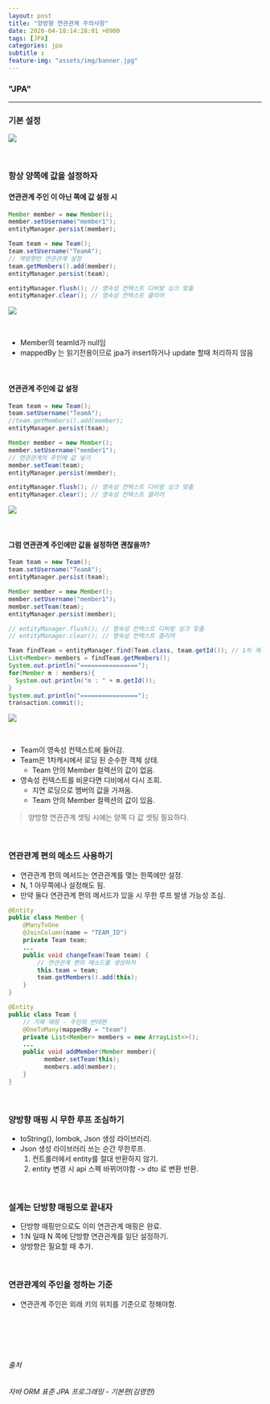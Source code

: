 ```yaml
---
layout: post
title: "양방향 연관관계 주의사항"
date: 2020-04-18:14:28:01 +0900
tags: [JPA]
categories: jpa
subtitle : 
feature-img: "assets/img/banner.jpg"
---
```


### "JPA"
---

### 기본 설정

![](/assets/images/post/200418/(4).png)

<br>

### 항상 양쪽에 값을 설정하자 

#### 연관관계 주인 이 아닌 쪽에 값 설정 시

<!-- more -->

```java
Member member = new Member();
member.setUsername("member1");
entityManager.persist(member);

Team team = new Team();
team.setUsername("TeamA");
// 역방향만 연관관계 설정
team.getMembers().add(member);
entityManager.persist(team);

entityManager.flush(); // 영속성 컨텍스트 디비랑 싱크 맞춤
entityManager.clear(); // 영속성 컨텍스트 클리어
```

![](/assets/images/post/200418/(1).png)

<br>

- Member의 teamId가 null임
- mappedBy 는 읽기전용이므로 jpa가 insert하거나 update 할때 처리하지 않음

<br>

#### 연관관계 주인에 값 설정

```java
Team team = new Team();
team.setUsername("TeamA");
//team.getMembers().add(member);
entityManager.persist(team);

Member member = new Member();
member.setUsername("member1");
// 연관관계의 주인에 값 넣기
member.setTeam(team);
entityManager.persist(member);

entityManager.flush(); // 영속성 컨텍스트 디비랑 싱크 맞춤
entityManager.clear(); // 영속성 컨텍스트 클리어
```

![](/assets/images/post/200418/(2).png)

<br>

#### 그럼 연관관계 주인에만 값을 설정하면 괜찮을까?

```java
Team team = new Team();
team.setUsername("TeamA");
entityManager.persist(team);

Member member = new Member();
member.setUsername("member1");
member.setTeam(team);
entityManager.persist(member);

// entityManager.flush(); // 영속성 컨텍스트 디비랑 싱크 맞춤
// entityManager.clear(); // 영속성 컨텍스트 클리어

Team findTeam = entityManager.find(Team.class, team.getId()); // 1차 캐시 
List<Member> members = findTeam.getMembers();
System.out.println("================");
for(Member m : members){
  System.out.println("m : " + m.getId());
}
System.out.println("================");
transaction.commit();
```

![](/assets/images/post/200418/(3).png)

<br>

- Team이 영속성 컨텍스트에 들어감.
- Team은 1차캐시에서 로딩 된 순수한 객체 상태.
  - Team 안의 Member 컬렉션의 값이 없음.
- 영속성 컨텍스트를 비운다면 디비에서 다시 조회.
  - 지연 로딩으로 멤버의 값을 가져옴.
  - Team 안의 Member 컬렉션의 값이 있음.

> 양방향 연관관계 셋팅 시에는 양쪽 다 값 셋팅 필요하다.

<br>

### 연관관계 편의 메소드 사용하기

- 연관관계 편의 메서드는 연관관계를 맺는 한쪽에만 설정.
- N, 1 아무쪽에나 설정해도 됨.
- 만약 둘다 연관관계 편의 메서드가 있을 시 무한 루프 발생 가능성 조심.

```java
@Entity
public class Member {
    @ManyToOne
    @JoinColumn(name = "TEAM_ID")
    private Team team;
    ...
    public void changeTeam(Team team) {
        // 연관관계 편의 메소드를 생성하자
        this.team = team;
        team.getMembers().add(this);
    }
}

@Entity
public class Team {
    // 가짜 매핑 - 주인의 반대편
    @OneToMany(mappedBy = "team")
    private List<Member> members = new ArrayList<>();
    ...
    public void addMember(Member member){
          member.setTeam(this);
          members.add(member);
    }
}
```

<br>

### 양방향 매핑 시 무한 루프 조심하기

- toString(), lombok, Json 생성 라이브러리.
- Json 생성 라이브러리 쓰는 순간 무한루프.
  1. 컨트롤러에서 entity를 절대 반환하지 않기.
  2. entity 변경 시 api 스펙 바뀌어야함 -> dto 로 변환 반환.

<br>

### 설계는 단방향 매핑으로 끝내자

- 단방향 매핑만으로도 이미 연관관계 매핑은 완료.
- 1:N 일때 N 쪽에 단방향 연관관계를 일단 설정하기.
- 양방향은 필요할 때 추가.

<br>

### 연관관계의 주인을 정하는 기준

- 연관관계 주인은 외래 키의 위치를 기준으로 정해야함.

<br><br><br><br>

###### 출처 <br/>

######  자바 ORM 표준 JPA 프로그래밍 - 기본편(김영한) 

<br>